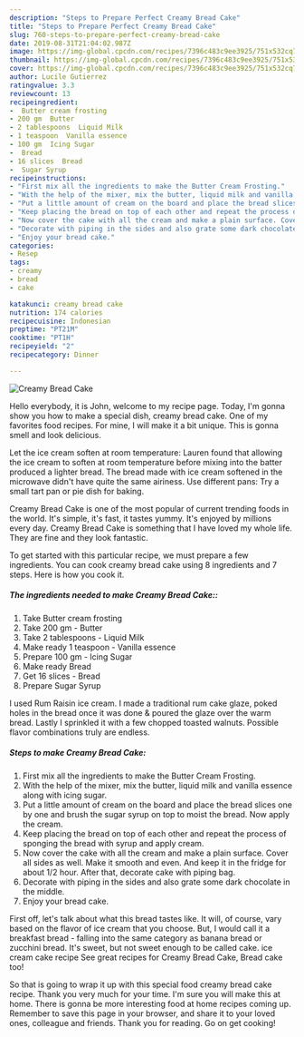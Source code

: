 ```yaml
---
description: "Steps to Prepare Perfect Creamy Bread Cake"
title: "Steps to Prepare Perfect Creamy Bread Cake"
slug: 760-steps-to-prepare-perfect-creamy-bread-cake
date: 2019-08-31T21:04:02.987Z
image: https://img-global.cpcdn.com/recipes/7396c483c9ee3925/751x532cq70/creamy-bread-cake-recipe-main-photo.jpg
thumbnail: https://img-global.cpcdn.com/recipes/7396c483c9ee3925/751x532cq70/creamy-bread-cake-recipe-main-photo.jpg
cover: https://img-global.cpcdn.com/recipes/7396c483c9ee3925/751x532cq70/creamy-bread-cake-recipe-main-photo.jpg
author: Lucile Gutierrez
ratingvalue: 3.3
reviewcount: 13
recipeingredient:
-  Butter cream frosting
- 200 gm  Butter
- 2 tablespoons  Liquid Milk
- 1 teaspoon  Vanilla essence
- 100 gm  Icing Sugar
-  Bread
- 16 slices  Bread
-  Sugar Syrup
recipeinstructions:
- "First mix all the ingredients to make the Butter Cream Frosting."
- "With the help of the mixer, mix the butter, liquid milk and vanilla essence along with icing sugar."
- "Put a little amount of cream on the board and place the bread slices one by one and brush the sugar syrup on top to moist the bread. Now apply the cream."
- "Keep placing the bread on top of each other and repeat the process of sponging the bread with syrup and apply cream."
- "Now cover the cake with all the cream and make a plain surface. Cover all sides as well. Make it smooth and even. And keep it in the fridge for about 1/2 hour. After that, decorate cake with piping bag."
- "Decorate with piping in the sides and also grate some dark chocolate in the middle."
- "Enjoy your bread cake."
categories:
- Resep
tags:
- creamy
- bread
- cake

katakunci: creamy bread cake
nutrition: 174 calories
recipecuisine: Indonesian
preptime: "PT21M"
cooktime: "PT1H"
recipeyield: "2"
recipecategory: Dinner

---
```



![Creamy Bread Cake](https://img-global.cpcdn.com/recipes/7396c483c9ee3925/751x532cq70/creamy-bread-cake-recipe-main-photo.jpg)

Hello everybody, it is John, welcome to my recipe page. Today, I'm gonna show you how to make a special dish, creamy bread cake. One of my favorites food recipes. For mine, I will make it a bit unique. This is gonna smell and look delicious.

Let the ice cream soften at room temperature: Lauren found that allowing the ice cream to soften at room temperature before mixing into the batter produced a lighter bread. The bread made with ice cream softened in the microwave didn&#39;t have quite the same airiness. Use different pans: Try a small tart pan or pie dish for baking.

Creamy Bread Cake is one of the most popular of current trending foods in the world. It's simple, it's fast, it tastes yummy. It's enjoyed by millions every day. Creamy Bread Cake is something that I have loved my whole life. They are fine and they look fantastic.


To get started with this particular recipe, we must prepare a few ingredients. You can cook creamy bread cake using 8 ingredients and 7 steps. Here is how you cook it.

##### The ingredients needed to make Creamy Bread Cake::

1. Take  Butter cream frosting
1. Take 200 gm - Butter
1. Take 2 tablespoons - Liquid Milk
1. Make ready 1 teaspoon - Vanilla essence
1. Prepare 100 gm - Icing Sugar
1. Make ready  Bread
1. Get 16 slices - Bread
1. Prepare  Sugar Syrup


I used Rum Raisin ice cream. I made a traditional rum cake glaze, poked holes in the bread once it was done &amp; poured the glaze over the warm bread. Lastly I sprinkled it with a few chopped toasted walnuts. Possible flavor combinations truly are endless. 

##### Steps to make Creamy Bread Cake:

1. First mix all the ingredients to make the Butter Cream Frosting.
1. With the help of the mixer, mix the butter, liquid milk and vanilla essence along with icing sugar.
1. Put a little amount of cream on the board and place the bread slices one by one and brush the sugar syrup on top to moist the bread. Now apply the cream.
1. Keep placing the bread on top of each other and repeat the process of sponging the bread with syrup and apply cream.
1. Now cover the cake with all the cream and make a plain surface. Cover all sides as well. Make it smooth and even. And keep it in the fridge for about 1/2 hour. After that, decorate cake with piping bag.
1. Decorate with piping in the sides and also grate some dark chocolate in the middle.
1. Enjoy your bread cake.


First off, let&#39;s talk about what this bread tastes like. It will, of course, vary based on the flavor of ice cream that you choose. But, I would call it a breakfast bread - falling into the same category as banana bread or zucchini bread. It&#39;s sweet, but not sweet enough to be called cake. ice cream cake recipe See great recipes for Creamy Bread Cake, Bread cake too! 

So that is going to wrap it up with this special food creamy bread cake recipe. Thank you very much for your time. I'm sure you will make this at home. There is gonna be more interesting food at home recipes coming up. Remember to save this page in your browser, and share it to your loved ones, colleague and friends. Thank you for reading. Go on get cooking!
